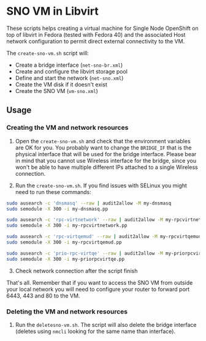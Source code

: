 # SNO VM in Libvirt

These scripts helps creating a virtual machine for Single Node OpenShift on top of libvirt in Fedora (tested with Fedora 40) and the associated Host network configuration to permit direct external connectivity to the VM.

The `create-sno-vm.sh` script will:

* Create a bridge interface (`net-sno-br.xml`)
* Create and configure the libvirt storage pool
* Define and start the network (`net-sno.xml`)
* Create the VM disk if it doesn't exist
* Create the SNO VM (`vm-sno.xml`)


## Usage

### Creating the VM and network resources

1. Open the `create-sno-vm.sh` and check that the environment variables are OK for you. You probably want to change the `BRIDGE_IF` that is the physical interface that will be used for the bridge interface. Please bear in mind that you cannot use Wireless interface for the bridge, since you won't be able to have multiple different IPs attached to a single Wireless connection.

2. Run the `create-sno-vm.sh`. If you find issues with SELinux you might need to run these commands:

```bash
sudo ausearch -c 'dnsmasq' --raw | audit2allow -M my-dnsmasq
sudo semodule -X 300 -i my-dnsmasq.pp

sudo ausearch -c 'rpc-virtnetwork' --raw | audit2allow -M my-rpcvirtnetwork
sudo semodule -X 300 -i my-rpcvirtnetwork.pp

sudo ausearch -c 'rpc-virtqemud' --raw | audit2allow -M my-rpcvirtqemud
sudo semodule -X 300 -i my-rpcvirtqemud.pp

sudo ausearch -c 'prio-rpc-virtqe' --raw | audit2allow -M my-priorpcvirtqe
sudo semodule -X 300 -i my-priorpcvirtqe.pp
```

3. Check network connection after the script finish


That's all. Remember that if you want to access the SNO VM from outside your local network you will need to configure your router to forward port 6443, 443 and 80 to the VM.


### Deleting the VM and network resources

1. Run the `deletesno-vm.sh`. The script will also delete the bridge interface (deletes using `nmcli` looking for the same name than interface).

